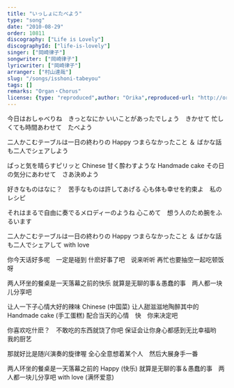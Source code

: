 ```yaml
---
title: "いっしょにたべよう"
type: "song"
date: "2010-08-29"
order: 10811
discography: ["Life is Lovely"]
discographyId: ["life-is-lovely"]
singer: ["岡崎律子"]
songwriter: ["岡崎律子"]
lyricwriter: ["岡崎律子"]
arranger: ["村山達哉"]
slug: "/songs/isshoni-tabeyou"
tags: []
remarks: "Organ・Chorus"
license: {type: "reproduced",author: "Orika",reproduced-url: "http://orikamushi.myweb.hinet.net/",reproduced-website: "織歌蟲網站"}
---
```


今日はおしゃべりね　きっとなにか 
いいことがあったでしょう　きかせて 
忙しくても時間あわせて　たべよう 

二人かこむテーブルは一日の終わりの Happy 
つまらなかったこと ＆ ばかな話も二人でシェアしよう 

ぱっと気を晴らすピリッと Chinese 
甘く酔わすような Handmade cake 
その日の気分にあわせて　さあ決めよう 

好きなものはなに？　苦手なものは許してあげる 
心も体も幸せを約束よ　私のレシピ 

それはまるで自由に奏でるメロディーのようね 
心こめて　想う人のため腕をふるいます 

二人かこむテーブルは一日の終わりの Happy 
つまらなかったこと ＆ ばかな話も二人でシェアして 
with love

<!-- 翻译 -->

你今天话好多呢　一定是碰到
什麽好事了吧　说来听听
再忙也要抽空一起吃顿饭呀

两人环坐的餐桌是一天落幕之前的快乐
就算是无聊的事＆愚蠢的事　两人都一块儿分享吧

让人一下子心情大好的辣味 Chinese (中国菜)
让人甜滋滋地陶醉其中的 Handmade cake (手工蛋糕)
配合当天的心情　快　你来决定吧

你喜欢吃什麽？　不敢吃的东西就饶了你吧
保证会让你身心都感到无比幸福哟　我的厨艺

那就好比是随兴演奏的旋律喔
全心全意想着某个人　然后大展身手一番

两人环坐的餐桌是一天落幕之前的 Happy (快乐)
就算是无聊的事＆愚蠢的事　两人都一块儿分享吧
with love (满怀爱意)
